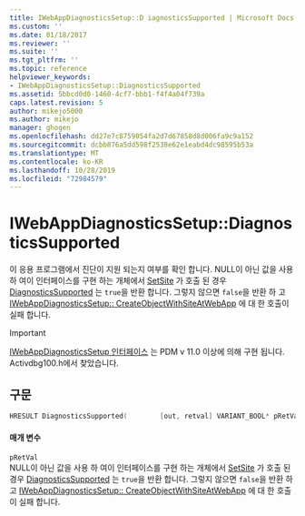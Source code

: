 ```yaml
---
title: IWebAppDiagnosticsSetup::D iagnosticsSupported | Microsoft Docs
ms.custom: ''
ms.date: 01/18/2017
ms.reviewer: ''
ms.suite: ''
ms.tgt_pltfrm: ''
ms.topic: reference
helpviewer_keywords:
- IWebAppDiagnosticsSetup::DiagnosticsSupported
ms.assetid: 5bbcd0d0-1460-4cf7-bbb1-f4f4a04f739a
caps.latest.revision: 5
author: mikejo5000
ms.author: mikejo
manager: ghogen
ms.openlocfilehash: dd27e7c8759054fa2d7d67858d8d006fa9c9a152
ms.sourcegitcommit: dcbb876a5dd598f2538e62e1eabd4dc98595b53a
ms.translationtype: MT
ms.contentlocale: ko-KR
ms.lasthandoff: 10/28/2019
ms.locfileid: "72984579"
---
```

# <a name="iwebappdiagnosticssetupdiagnosticssupported"></a>IWebAppDiagnosticsSetup::DiagnosticsSupported
이 응용 프로그램에서 진단이 지원 되는지 여부를 확인 합니다. NULL이 아닌 값을 사용 하 여이 인터페이스를 구현 하는 개체에서 [SetSite](/windows/win32/api/ocidl/nf-ocidl-iobjectwithsite-setsite) 가 호출 된 경우 [DiagnosticsSupported](../../winscript/reference/iwebappdiagnosticssetup-diagnosticssupported.md) 는 `true`을 반환 합니다. 그렇지 않으면 `false`을 반환 하 고 [IWebAppDiagnosticsSetup:: CreateObjectWithSiteAtWebApp](../../winscript/reference/iwebappdiagnosticssetup-createobjectwithsiteatwebapp.md) 에 대 한 호출이 실패 합니다.  
  
> [!IMPORTANT]
> [IWebAppDiagnosticsSetup 인터페이스](../../winscript/reference/iwebappdiagnosticssetup-interface.md) 는 PDM v 11.0 이상에 의해 구현 됩니다. Activdbg100.h에서 찾았습니다.  
  
## <a name="syntax"></a>구문  
  
```cpp  
HRESULT DiagnosticsSupported(        [out, retval] VARIANT_BOOL* pRetVal        );  
```  
  
#### <a name="parameters"></a>매개 변수  
 `pRetVal`  
 NULL이 아닌 값을 사용 하 여이 인터페이스를 구현 하는 개체에서 [SetSite](/windows/win32/api/ocidl/nf-ocidl-iobjectwithsite-setsite) 가 호출 된 경우 [DiagnosticsSupported](../../winscript/reference/iwebappdiagnosticssetup-diagnosticssupported.md) 는 `true`을 반환 합니다. 그렇지 않으면 `false`을 반환 하 고 [IWebAppDiagnosticsSetup:: CreateObjectWithSiteAtWebApp](../../winscript/reference/iwebappdiagnosticssetup-createobjectwithsiteatwebapp.md) 에 대 한 호출이 실패 합니다.